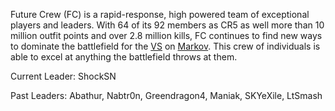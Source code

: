 Future Crew (FC) is a rapid-response, high powered team of exceptional
players and leaders. With 64 of its 92 members as CR5 as well more than
10 million outfit points and over 2.8 million kills, FC continues to
find new ways to dominate the battlefield for the
[VS](Vanu_Sovereignty.md) on [Markov](Markov.md). This
crew of individuals is able to excel at anything the battlefield throws
at them.

Current Leader: ShockSN

Past Leaders: Abathur, Nabtr0n, Greendragon4, Maniak, SKYeXile, LtSmash
